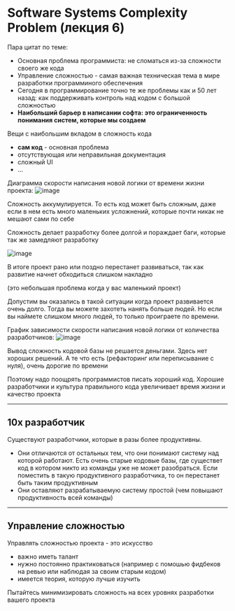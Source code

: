 # Software Systems Complexity Problem (лекция 6)

Пара цитат по теме:
- Основная проблема программиста: не сломаться из-за сложности своего же кода
- Управление сложностью - самая важная техническая тема в мире разработки программиного обеспечения
- Сегодня в программирование точно те же проблемы как и 50 лет назад: как поддерживать контроль над кодом с большой сложностью
- **Наибольший барьер в написании софта: это ограниченность понимания систем, которые мы создаем**

Вещи с наибольшим вкладом в сложность кода
- **сам код** - основная проблема
- отсутствующая или неправильная документация
- сложный UI
- ...

Диаграмма скорости написания новой логики от времени жизни проекта:
![image](https://user-images.githubusercontent.com/57497898/212562715-d96d1b65-9da9-4a98-9297-039ff3774a6c.png)

Сложность аккумулируется. То есть код может быть сложным, даже если в нем есть много маленьких усложнений, которые почти никак не мешают сами по себе

Сложность делает разработку более долгой и пораждает баги, которые так же замедляют разработку

![image](https://user-images.githubusercontent.com/57497898/213713970-8b3c6270-5020-473c-9aa7-e0ac58b9d1b3.png)

В итоге проект рано или поздно перестанет развиваться, так как развитие начнет обходиться слишком накладно

(это небольшая проблема когда у вас маленький проект)

Допустим вы оказались в такой ситуации когда проект развивается очень долго. Тогда вы можете захотеть нанять больше людей. Но если вы наймете слишком много людей, то только проиграете по времени. 

График зависимости скорости написания новой логики от количества разработчиков:
![image](https://user-images.githubusercontent.com/57497898/212563604-dee033cf-05e7-4c88-be3e-d54afdebdcc6.png)

Вывод сложность кодовой базы не решается деньгами. Здесь нет хороших решений. А те что есть (рефакторинг или переписывание с нуля), очень дорогие по времени

Поэтому надо поощрять программистов писать хороший код. Хорошие разработчики и культура правильного кода увеличивает время жизни и качество проекта

----
## 10x разработчик

Существуют разработчики, которые в разы более продуктивны. 

- Они отличаются от остальных тем, что они понимают систему над которой работают.
Есть очень старые кодовые базы, где существет код в котором никто из команды уже не может разобраться. Если поместить в такую продуктивного разработчика, то он перестанет быть таким продуктивным
- Они оставляют разрабатываемую систему простой (чем повышают продуктивность всей команды)

---- 

## Управление сложностью

Управлять сложностью проекта - это искусство
- важно иметь талант
- нужно постоянно практиковаться (например с помошью фидбеков на ревью или наблюдая за своим старым кодом)
- имеется теория, которую лучше изучить

Пытайтесь минимизировать сложность на всех уровнях разработки вашего проекта
